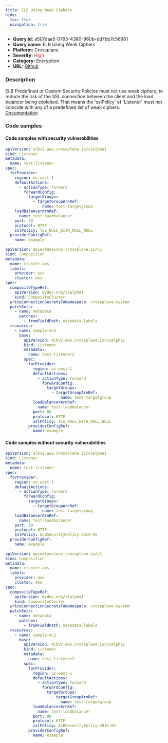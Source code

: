 ```yaml
---
title: ELB Using Weak Ciphers
hide:
  toc: true
  navigation: true
---
```


<style>
  .highlight .hll {
    background-color: #ff171742;
  }
  .md-content {
    max-width: 1100px;
    margin: 0 auto;
  }
</style>

-   **Query id:** a507daa5-0795-4380-960b-dd7bb7c56661
-   **Query name:** ELB Using Weak Ciphers
-   **Platform:** Crossplane
-   **Severity:** <span style="color:#bb2124">High</span>
-   **Category:** Encryption
-   **URL:** [Github](https://github.com/Checkmarx/kics/tree/master/assets/queries/crossplane/aws/elb_using_weak_ciphers)

### Description
ELB Predefined or Custom Security Policies must not use weak ciphers, to reduce the risk of the SSL connection between the client and the load balancer being exploited. That means the 'sslPolicy' of 'Listener' must not coincide with any of a predefined list of weak ciphers.<br>
[Documentation](https://doc.crds.dev/github.com/crossplane/provider-aws/elbv2.aws.crossplane.io/Listener/v1alpha1@v0.29.0#spec-forProvider-sslPolicy)

### Code samples
#### Code samples with security vulnerabilities
```yaml title="Positive test num. 1 - yaml file" hl_lines="18 58"
apiVersion: elbv2.aws.crossplane.io/v1alpha1
kind: Listener
metadata:
  name: test-listener
spec:
  forProvider:
    region: us-east-1
    defaultActions:
      - actionType: forward
        forwardConfig:
          targetGroups:
            - targetGroupArnRef:
                name: test-targetgroup
    loadBalancerArnRef:
      name: test-loadbalancer
    port: 80
    protocol: HTTP
    sslPolicy: TLS_NULL_WITH_NULL_NULL
  providerConfigRef:
    name: example
---
apiVersion: apiextensions.crossplane.io/v1
kind: Composition
metadata:
  name: cluster-aws
  labels:
    provider: aws
    cluster: eks
spec:
  compositeTypeRef:
    apiVersion: mydev.org/v1alpha1
    kind: CompositeCluster
  writeConnectionSecretsToNamespace: crossplane-system
  patchSets:
    - name: metadata
      patches:
        - fromFieldPath: metadata.labels
  resources:
    - name: sample-ec2
      base:
        apiVersion: elbv2.aws.crossplane.io/v1alpha1
        kind: Listener
        metadata:
          name: test-listener2
        spec:
          forProvider:
            region: us-east-1
            defaultActions:
              - actionType: forward
                forwardConfig:
                  targetGroups:
                    - targetGroupArnRef:
                        name: test-targetgroup
            loadBalancerArnRef:
              name: test-loadbalancer
            port: 80
            protocol: HTTP
            sslPolicy: TLS_NULL_WITH_NULL_NULL
          providerConfigRef:
            name: example

```


#### Code samples without security vulnerabilities
```yaml title="Negative test num. 1 - yaml file"
apiVersion: elbv2.aws.crossplane.io/v1alpha1
kind: Listener
metadata:
  name: test-listener
spec:
  forProvider:
    region: us-east-1
    defaultActions:
      - actionType: forward
        forwardConfig:
          targetGroups:
            - targetGroupArnRef:
                name: test-targetgroup
    loadBalancerArnRef:
      name: test-loadbalancer
    port: 80
    protocol: HTTP
    sslPolicy: ELBSecurityPolicy-2015-05
  providerConfigRef:
    name: example
---
apiVersion: apiextensions.crossplane.io/v1
kind: Composition
metadata:
  name: cluster-aws
  labels:
    provider: aws
    cluster: eks
spec:
  compositeTypeRef:
    apiVersion: mydev.org/v1alpha1
    kind: CompositeCluster
  writeConnectionSecretsToNamespace: crossplane-system
  patchSets:
    - name: metadata
      patches:
        - fromFieldPath: metadata.labels
  resources:
    - name: sample-ec2
      base:
        apiVersion: elbv2.aws.crossplane.io/v1alpha1
        kind: Listener
        metadata:
          name: test-listener2
        spec:
          forProvider:
            region: us-east-1
            defaultActions:
              - actionType: forward
                forwardConfig:
                  targetGroups:
                    - targetGroupArnRef:
                        name: test-targetgroup
            loadBalancerArnRef:
              name: test-loadbalancer
            port: 80
            protocol: HTTP
            sslPolicy: ELBSecurityPolicy-2015-05
          providerConfigRef:
            name: example

```
